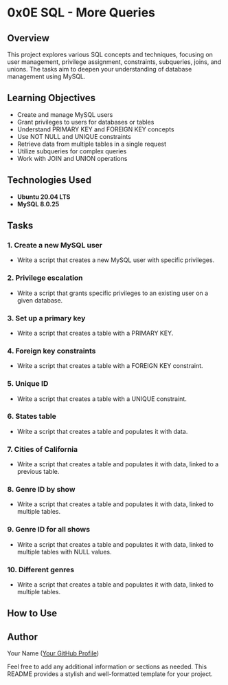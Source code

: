# 0x0E SQL - More Queries

## Overview

This project explores various SQL concepts and techniques, focusing on user management, privilege assignment, constraints, subqueries, joins, and unions. The tasks aim to deepen your understanding of database management using MySQL.

## Learning Objectives

- Create and manage MySQL users
- Grant privileges to users for databases or tables
- Understand PRIMARY KEY and FOREIGN KEY concepts
- Use NOT NULL and UNIQUE constraints
- Retrieve data from multiple tables in a single request
- Utilize subqueries for complex queries
- Work with JOIN and UNION operations

## Technologies Used

- **Ubuntu 20.04 LTS**
- **MySQL 8.0.25**

## Tasks

### 1. Create a new MySQL user
- Write a script that creates a new MySQL user with specific privileges.

### 2. Privilege escalation
- Write a script that grants specific privileges to an existing user on a given database.

### 3. Set up a primary key
- Write a script that creates a table with a PRIMARY KEY.

### 4. Foreign key constraints
- Write a script that creates a table with a FOREIGN KEY constraint.

### 5. Unique ID
- Write a script that creates a table with a UNIQUE constraint.

### 6. States table
- Write a script that creates a table and populates it with data.

### 7. Cities of California
- Write a script that creates a table and populates it with data, linked to a previous table.

### 8. Genre ID by show
- Write a script that creates a table and populates it with data, linked to multiple tables.

### 9. Genre ID for all shows
- Write a script that creates a table and populates it with data, linked to multiple tables with NULL values.

### 10. Different genres
- Write a script that creates a table and populates it with data, linked to multiple tables.

## How to Use


## Author

Your Name ([Your GitHub Profile](https://github.com/soufianebibeche1))

Feel free to add any additional information or sections as needed. This README provides a stylish and well-formatted template for your project.
